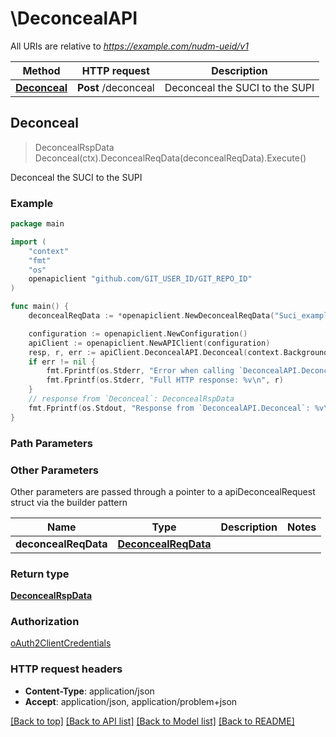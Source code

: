 # \DeconcealAPI

All URIs are relative to *https://example.com/nudm-ueid/v1*

Method | HTTP request | Description
------------- | ------------- | -------------
[**Deconceal**](DeconcealAPI.md#Deconceal) | **Post** /deconceal | Deconceal the SUCI to the SUPI



## Deconceal

> DeconcealRspData Deconceal(ctx).DeconcealReqData(deconcealReqData).Execute()

Deconceal the SUCI to the SUPI

### Example

```go
package main

import (
	"context"
	"fmt"
	"os"
	openapiclient "github.com/GIT_USER_ID/GIT_REPO_ID"
)

func main() {
	deconcealReqData := *openapiclient.NewDeconcealReqData("Suci_example") // DeconcealReqData | 

	configuration := openapiclient.NewConfiguration()
	apiClient := openapiclient.NewAPIClient(configuration)
	resp, r, err := apiClient.DeconcealAPI.Deconceal(context.Background()).DeconcealReqData(deconcealReqData).Execute()
	if err != nil {
		fmt.Fprintf(os.Stderr, "Error when calling `DeconcealAPI.Deconceal``: %v\n", err)
		fmt.Fprintf(os.Stderr, "Full HTTP response: %v\n", r)
	}
	// response from `Deconceal`: DeconcealRspData
	fmt.Fprintf(os.Stdout, "Response from `DeconcealAPI.Deconceal`: %v\n", resp)
}
```

### Path Parameters



### Other Parameters

Other parameters are passed through a pointer to a apiDeconcealRequest struct via the builder pattern


Name | Type | Description  | Notes
------------- | ------------- | ------------- | -------------
 **deconcealReqData** | [**DeconcealReqData**](DeconcealReqData.md) |  | 

### Return type

[**DeconcealRspData**](DeconcealRspData.md)

### Authorization

[oAuth2ClientCredentials](../README.md#oAuth2ClientCredentials)

### HTTP request headers

- **Content-Type**: application/json
- **Accept**: application/json, application/problem+json

[[Back to top]](#) [[Back to API list]](../README.md#documentation-for-api-endpoints)
[[Back to Model list]](../README.md#documentation-for-models)
[[Back to README]](../README.md)

